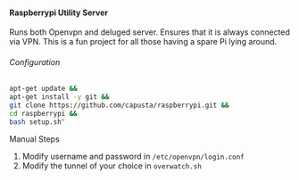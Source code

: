 #### Raspberrypi Utility Server
Runs both Openvpn and deluged server.  Ensures that it is always
connected via VPN.  This is a fun project for all those having a spare
Pi lying around.

###### Configuration
``` bash
apt-get update &&
apt-get install -y git &&
git clone https://github.com/capusta/raspberrypi.git &&
cd raspberrypi &&
bash setup.sh"
```

Manual Steps
1.  Modify username and password in `/etc/openvpn/login.conf`
2.  Modify the tunnel of your choice in `overwatch.sh`
